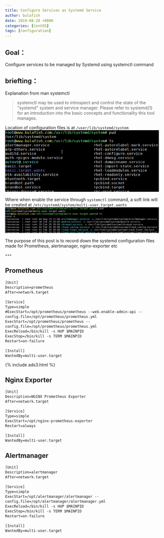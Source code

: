 ```yaml
---
title: Configure Services as Systemd Service
author: bulafish
date: 2019-08-28 +0800
categories: [CentOS]
tags: [Configuration]
---
```


## Goal：
Configure services to be managed by Systemd using systemctl command

## briefting：
Explanation from man systemctl
> systemctl may be used to introspect and control the state of the "systemd" system and service manager.  Please refer to systemd(1) for an introduction into the basic concepts and functionality this tool manages.

Location of configuration files is at `/user/lib/systemd/system`
![systemctl](/assets/img/20200828034.png)

Where when enable the service through `systemctl` command, a soft link will be created at `/etc/systemd/system/multi-user.target.wants`
![systemctl](/assets/img/20200828035.png)

The purpose of this post is to record down the systemd configuration files made for Prometheus, alertmanager, nginx-exporter etc

`***`

## Prometheus

```shell
[Unit]
Description=prometheus
After=network.target

[Service]
Type=simple
#ExecStart=/opt/prometheus/prometheus --web.enable-admin-api --config.file=/opt/prometheus/prometheus.yml
ExecStart=/opt/prometheus/prometheus --config.file=/opt/prometheus/prometheus.yml
ExecReload=/bin/kill -s HUP $MAINPID
ExecStop=/bin/kill -s TERM $MAINPID
Restart=on-failure

[Install]
WantedBy=multi-user.target
```

{% include ads3.html %}

## Nginx Exporter

```shell
[Unit]
Description=NGINX Prometheus Exporter
After=network.target

[Service]
Type=simple
ExecStart=/opt/nginx-prometheus-exporter
Restart=always

[Install]
WantedBy=multi-user.target
```

## Alertmanager

```shell
[Unit]
Description=alertmanager
After=network.target

[Service]
Type=simple
ExecStart=/opt/alertmanager/alertmanager --config.file=/opt/alertmanager/alertmanager.yml
ExecReload=/bin/kill -s HUP $MAINPID
ExecStop=/bin/kill -s TERM $MAINPID
Restart=on-failure

[Install]
WantedBy=multi-user.target
```